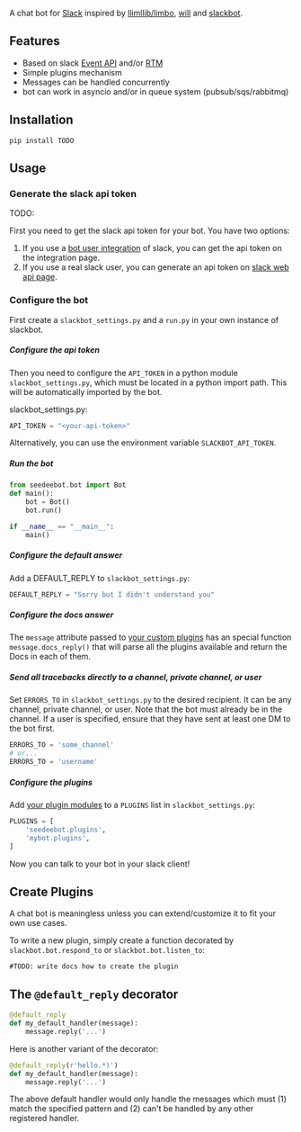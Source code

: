 A chat bot for [Slack](https://slack.com) inspired by [llimllib/limbo](https://github.com/llimllib/limbo), [will](https://github.com/skoczen/will) and [slackbot](https://github.com/lins05/slackbot).

## Features

* Based on slack [Event API](https://api.slack.com/events-api) and/or [RTM](https://api.slack.com/rtm) 
* Simple plugins mechanism
* Messages can be handled concurrently
* bot can work in asyncio and/or in queue system (pubsub/sqs/rabbitmq)

## Installation

```
pip install TODO
```

## Usage

### Generate the slack api token
TODO: 

First you need to get the slack api token for your bot. You have two options:

1. If you use a [bot user integration](https://api.slack.com/bot-users) of slack, you can get the api token on the integration page.
2. If you use a real slack user, you can generate an api token on [slack web api page](https://api.slack.com/web).


### Configure the bot
First create a `slackbot_settings.py` and a `run.py` in your own instance of slackbot.

##### Configure the api token

Then you need to configure the `API_TOKEN` in a python module `slackbot_settings.py`, which must be located in a python import path. This will be automatically imported by the bot.

slackbot_settings.py:

```python
API_TOKEN = "<your-api-token>"
```

Alternatively, you can use the environment variable `SLACKBOT_API_TOKEN`.

##### Run the bot

```python
from seedeebot.bot import Bot
def main():
    bot = Bot()
    bot.run()

if __name__ == "__main__":
    main()
```

##### Configure the default answer

Add a DEFAULT_REPLY to `slackbot_settings.py`:
```python
DEFAULT_REPLY = "Sorry but I didn't understand you"
```

##### Configure the docs answer

The `message` attribute passed to [your custom plugins](#create-plugins) has an special function `message.docs_reply()` that will parse all the plugins available and return the Docs in each of them.

##### Send all tracebacks directly to a channel, private channel, or user
Set `ERRORS_TO` in `slackbot_settings.py` to the desired recipient. It can be any channel, private channel, or user. Note that the bot must already be in the channel. If a user is specified, ensure that they have sent at least one DM to the bot first.

```python
ERRORS_TO = 'some_channel'
# or...
ERRORS_TO = 'username'
```

##### Configure the plugins

Add [your plugin modules](#create-plugins) to a `PLUGINS` list in `slackbot_settings.py`:

```python
PLUGINS = [
    'seedeebot.plugins',
    'mybot.plugins',
]
```

Now you can talk to your bot in your slack client!

## Create Plugins

A chat bot is meaningless unless you can extend/customize it to fit your own use cases.

To write a new plugin, simply create a function decorated by `slackbot.bot.respond_to` or `slackbot.bot.listen_to`:

`#TODO: write docs how to create the plugin`



## The `@default_reply` decorator


```python
@default_reply
def my_default_handler(message):
    message.reply('...')
```

Here is another variant of the decorator:

```python
@default_reply(r'hello.*)')
def my_default_handler(message):
    message.reply('...')
```

The above default handler would only handle the messages which must (1) match the specified pattern and (2) can't be handled by any other registered handler.
